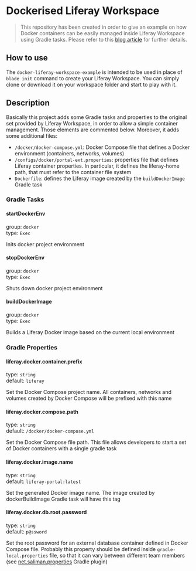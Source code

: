 # Dockerised Liferay Workspace
> This repository has been created in order to give an example on how Docker containers can be easily managed inside Liferay Workspace using Gradle tasks. Please refer to this [blog article](https://web.liferay.com/it/web/glassofwhiskey/blog/-/blogs/liferay-and-docker-dockerised-liferay-workspace) for further details.

## How to use

The `docker-liferay-workspace-example` is intended to be used in place of `blade init` command to create your Liferay Workspace. You can simply clone or download it on your workspace folder and start to play with it.

## Description

Basically this project adds some Gradle tasks and properties to the original set provided by Liferay Workspace, in order to allow a simple container management. Those elements are commented below.
Moreover, it adds some additional files:
* `/docker/docker-compose.yml`: Docker Compose file that defines a Docker environment (containers, networks, volumes)
* `/configs/docker/portal-ext.properties`: properties file that defines Liferay container properties. In particular, it defines the liferay-home path, that must refer to the container file system
* `Dockerfile`: defines the Liferay image created by the `buildDockerImage` Gradle task

### Gradle Tasks

#### startDockerEnv

group: `docker`  
type: `Exec`

Inits docker project environment

#### stopDockerEnv

group: `docker`  
type: `Exec`

Shuts down docker project environment

#### buildDockerImage

group: `docker`  
type: `Exec`

Builds a Liferay Docker image based on the current local environment

### Gradle Properties

#### liferay.docker.container.prefix

type: `string`  
default: `liferay`

Set the Docker Compose project name. All containers, networks and volumes created by Docker Compose will be prefixed with this name

#### liferay.docker.compose.path

type: `string`  
default: `/docker/docker-compose.yml`

Set the Docker Compose file path. This file allows developers to start a set of Docker containers with a single gradle task

#### liferay.docker.image.name

type: `string`  
default: `liferay-portal:latest`

Set the generated Docker image name. The image created by dockerBuildImage Gradle task will have this tag

#### liferay.docker.db.root.password

type: `string`  
default: `p@ssword`

Set the root password for an external database container defined in Docker Compose file. Probably this property should be defined inside `gradle-local.properties` file, so that it can vary between different team members (see [net.saliman.properties](https://plugins.gradle.org/plugin/net.saliman.properties) Gradle plugin)